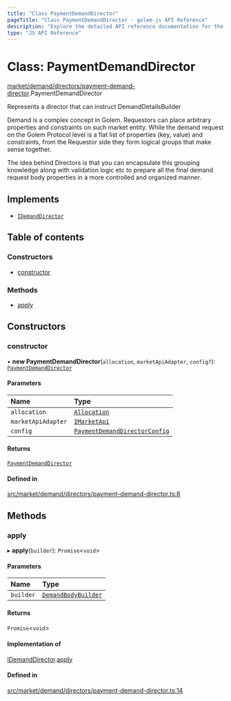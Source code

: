 ```yaml
---
title: "Class PaymentDemandDirector"
pageTitle: "Class PaymentDemandDirector - golem-js API Reference"
description: "Explore the detailed API reference documentation for the Class PaymentDemandDirector within the golem-js SDK for the Golem Network."
type: "JS API Reference"
---
```

# Class: PaymentDemandDirector

[market/demand/directors/payment-demand-director](../modules/market_demand_directors_payment_demand_director).PaymentDemandDirector

Represents a director that can instruct DemandDetailsBuilder

Demand is a complex concept in Golem. Requestors can place arbitrary properties and constraints on such
market entity. While the demand request on the Golem Protocol level is a flat list of properties (key, value) and constraints,
from the Requestor side they form logical groups that make sense together.

The idea behind Directors is that you can encapsulate this grouping knowledge along with validation logic etc to prepare
all the final demand request body properties in a more controlled and organized manner.

## Implements

- [`IDemandDirector`](../interfaces/market_market_module.IDemandDirector)

## Table of contents

### Constructors

- [constructor](market_demand_directors_payment_demand_director.PaymentDemandDirector#constructor)

### Methods

- [apply](market_demand_directors_payment_demand_director.PaymentDemandDirector#apply)

## Constructors

### constructor

• **new PaymentDemandDirector**(`allocation`, `marketApiAdapter`, `config?`): [`PaymentDemandDirector`](market_demand_directors_payment_demand_director.PaymentDemandDirector)

#### Parameters

| Name | Type |
| :------ | :------ |
| `allocation` | [`Allocation`](payment_allocation.Allocation) |
| `marketApiAdapter` | [`IMarketApi`](../interfaces/market_api.IMarketApi) |
| `config` | [`PaymentDemandDirectorConfig`](market_demand_directors_payment_demand_director_config.PaymentDemandDirectorConfig) |

#### Returns

[`PaymentDemandDirector`](market_demand_directors_payment_demand_director.PaymentDemandDirector)

#### Defined in

[src/market/demand/directors/payment-demand-director.ts:8](https://github.com/golemfactory/golem-js/blob/570126bc/src/market/demand/directors/payment-demand-director.ts#L8)

## Methods

### apply

▸ **apply**(`builder`): `Promise`\<`void`\>

#### Parameters

| Name | Type |
| :------ | :------ |
| `builder` | [`DemandBodyBuilder`](market_demand_demand_body_builder.DemandBodyBuilder) |

#### Returns

`Promise`\<`void`\>

#### Implementation of

[IDemandDirector](../interfaces/market_market_module.IDemandDirector).[apply](../interfaces/market_market_module.IDemandDirector#apply)

#### Defined in

[src/market/demand/directors/payment-demand-director.ts:14](https://github.com/golemfactory/golem-js/blob/570126bc/src/market/demand/directors/payment-demand-director.ts#L14)
